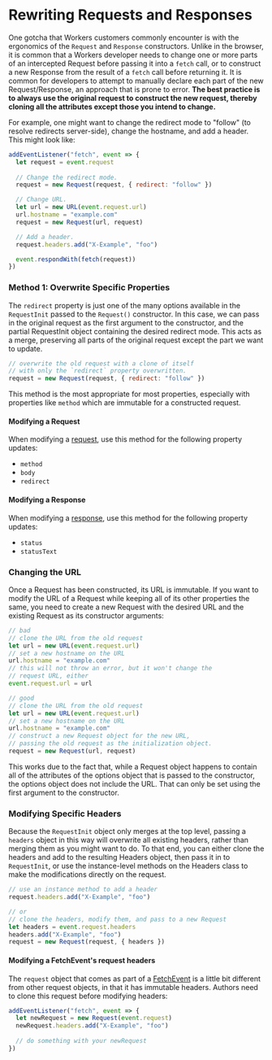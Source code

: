# Rewriting Requests and Responses

One gotcha that Workers customers commonly encounter is with the ergonomics of the `Request` and `Response` constructors. Unlike in the browser, it is common that a Workers developer needs to change one or more parts of an intercepted Request before passing it into a `fetch` call, or to construct a new Response from the result of a `fetch` call before returning it. It is common for developers to attempt to manually declare each part of the new Request/Response, an approach that is prone to error. **The best practice is to always use the original request to construct the new request, thereby cloning all the attributes except those you intend to change.**

For example, one might want to change the redirect mode to "follow" (to resolve redirects server-side), change the hostname, and add a header. This might look like:

```javascript
addEventListener("fetch", event => {
  let request = event.request
      
  // Change the redirect mode.
  request = new Request(request, { redirect: "follow" })

  // Change URL.
  let url = new URL(event.request.url)
  url.hostname = "example.com"
  request = new Request(url, request)

  // Add a header.
  request.headers.add("X-Example", "foo")

  event.respondWith(fetch(request))
})
```

### Method 1: Overwrite Specific Properties

The `redirect` property is just one of the many options available in the `RequestInit` passed to the `Request()` constructor. In this case, we can pass in the original request as the first argument to the constructor, and the partial RequestInit object containing the desired redirect mode. This acts as a merge, preserving all parts of the original request except the part we want to update.

```javascript
// overwrite the old request with a clone of itself
// with only the `redirect` property overwritten.
request = new Request(request, { redirect: "follow" })
```

This method is the most appropriate for most properties, especially with properties like `method` which are immutable for a constructed request.

#### Modifying a Request

 When modifying a [request](/reference/runtime/apis/fetch#request), use this method for the following property updates:

* `method`
* `body`
* `redirect`

#### Modifying a Response

 When modifying a [response](/reference/runtime/apis/fetch#response), use this method for the following property updates:

* `status`
* `statusText`

### Changing the URL

Once a Request has been constructed, its URL is immutable. If you want to modify the URL of a Request while keeping all of its other properties the same, you need to create a new Request with the desired URL and the existing Request as its constructor arguments:

```javascript
// bad
// clone the URL from the old request
let url = new URL(event.request.url)
// set a new hostname on the URL
url.hostname = "example.com"
// this will not throw an error, but it won't change the
// request URL, either
event.request.url = url

// good
// clone the URL from the old request
let url = new URL(event.request.url)
// set a new hostname on the URL
url.hostname = "example.com"
// construct a new Request object for the new URL,
// passing the old request as the initialization object.
request = new Request(url, request)
```

This works due to the fact that, while a Request object happens to contain all of the attributes of the options object that is passed to the constructor, the options object does not include the URL. That can only be set using the first argument to the constructor.

### Modifying Specific Headers

Because the `RequestInit` object only merges at the top level, passing a `headers` object in this way will overwrite all existing headers, rather than merging them as you might want to do. To that end, you can either clone the headers and add to the resulting Headers object, then pass it in to `RequestInit`, or use the instance-level methods on the Headers class to make the modifications directly on the request.

```javascript
// use an instance method to add a header
request.headers.add("X-Example", "foo")

// or
// clone the headers, modify them, and pass to a new Request
let headers = event.request.headers
headers.add("X-Example", "foo")
request = new Request(request, { headers })
```

#### Modifying a FetchEvent's request headers

The `request` object that comes as part of a [FetchEvent](/reference/runtime/apis/fetch-event) is a little bit different from other request objects, in that it has immutable headers. Authors need to clone this request before modifying headers:

```javascript
addEventListener("fetch", event => {
  let newRequest = new Request(event.request)
  newRequest.headers.add("X-Example", "foo")
  
  // do something with your newRequest
})
```


